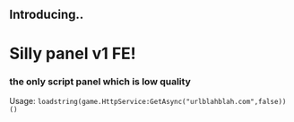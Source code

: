 
## Introducing..
# Silly panel v1 FE! 
### the only script panel which is low quality 


Usage:
`loadstring(game.HttpService:GetAsync("urlblahblah.com",false))()`
